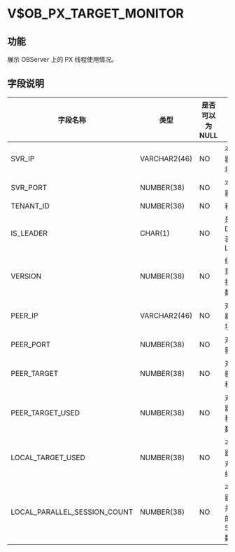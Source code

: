 V$OB_PX_TARGET_MONITOR
===========================================

功能 
-------------------

展示 OBServer 上的 PX 线程使用情况。

字段说明
----------------------

|             字段名称             |      类型      | 是否可以为 NULL |    描述     |
|------------------------------|--------------|------------|-----------|
| SVR_IP                       | VARCHAR2(46) | NO         | 本端服务器 IP 地址 |
| SVR_PORT                     | NUMBER(38)   | NO         | 本端服务器端口号    |
| TENANT_ID                    | NUMBER(38)   | NO         | 租户 ID     |
| IS_LEADER                    | CHAR(1)      | NO         | 是否是 Dummy 表的 Leader          |
| VERSION                      | NUMBER(38)   | NO         | 统计信息重新发起搜集的次数         |
| PEER_IP                      | VARCHAR2(46) | NO         | 对端服务器 IP 地址          |
| PEER_PORT                    | NUMBER(38)   | NO         | 对端服务器端口号         |
| PEER_TARGET                  | NUMBER(38)   | NO         | 对端服务器 PX 线程总数          |
| PEER_TARGET_USED             | NUMBER(38)   | NO         | 对端服务器 PX 线程被使用数          |
| LOCAL_TARGET_USED            | NUMBER(38)   | NO         | 本端服务器使用的对端 PX 线程数          |
| LOCAL_PARALLEL_SESSION_COUNT | NUMBER(38)   | NO         | 本端服务器上正在并行执行的 SESSION 数          |

